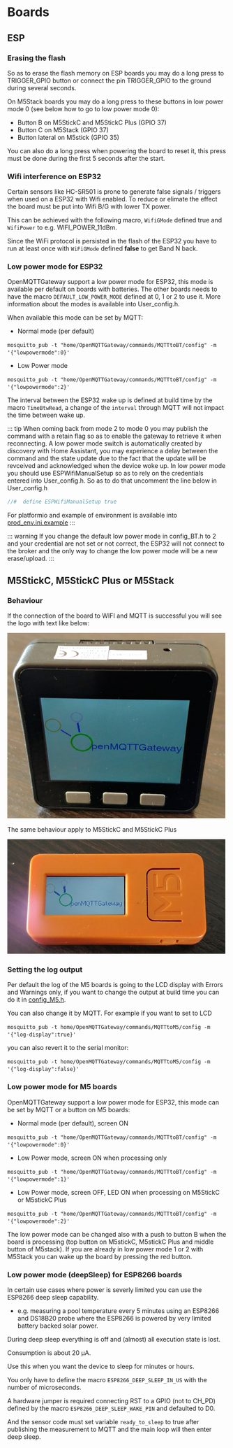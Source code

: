 # Boards

## ESP

### Erasing the flash

So as to erase the flash memory on ESP boards you may do a long press to TRIGGER_GPIO button or connect the pin TRIGGER_GPIO to the ground during several seconds.

On M5Stack boards you may do a long press to these buttons in low power mode 0 (see below how to go to low power mode 0):
* Button B on M5StickC and M5StickC Plus (GPIO 37)
* Button C on M5Stack (GPIO 37)
* Button lateral on M5stick (GPIO 35)

You can also do a long press when powering the board to reset it, this press must be done during the first 5 seconds after the start.

### Wifi interference on ESP32 ###
Certain sensors like HC-SR501 is prone to generate false signals / triggers when used on a ESP32 with Wifi enabled. To reduce or elimate the effect the board must be put into Wifi B/G with lower TX power.

This can be achieved with the following macro, `WifiGMode` defined true and `WifiPower` to e.g. WIFI_POWER_11dBm.  

Since the WiFi protocol is persisted in the flash of the ESP32 you have to run at least once with `WiFiGMode` defined **false** to get Band N back.

### Low power mode for ESP32
OpenMQTTGateway support a low power mode for ESP32, this mode is available per default on boards with batteries. The other boards needs to have the macro `DEFAULT_LOW_POWER_MODE` defined at 0, 1 or 2 to use it. More information about the modes is available into User_config.h.

When available this mode can be set by MQTT:

* Normal mode (per default)

`mosquitto_pub -t "home/OpenMQTTGateway/commands/MQTTtoBT/config" -m '{"lowpowermode":0}'`

* Low Power mode

`mosquitto_pub -t "home/OpenMQTTGateway/commands/MQTTtoBT/config" -m '{"lowpowermode":2}'`

The interval between the ESP32 wake up is defined at build time by the macro `TimeBtwRead`, a change of the `interval` through MQTT will not impact the time between wake up.

::: tip
When coming back from mode 2 to mode 0 you may publish the command with a retain flag so as to enable the gateway to retrieve it when reconnecting.
A low power mode switch is automatically created by discovery with Home Assistant, you may experience a delay between the command and the state update due to the fact that the update will be revceived and acknowledged when the device woke up.
In low power mode you should use ESPWifiManualSetup so as to rely on the credentials entered into User_config.h.
So as to do that uncomment the line below in User_config.h
``` c
//#  define ESPWifiManualSetup true
```
For platformio and example of environment is available into [prod_env.ini.example](https://github.com/1technophile/OpenMQTTGateway/blob/development/prod_env.ini.example)
:::

::: warning
If you change the default low power mode in config_BT.h to 2 and your credential are not set or not correct, the ESP32 will not connect to the broker and the only way to change the low power mode will be a new erase/upload.
:::

## M5StickC, M5StickC Plus or M5Stack

### Behaviour

If the connection of the board to WIFI and MQTT is successful you will see the logo with text like below:

![boards](../img/OpenMQTTgateway_M5_Stack_Board_Display_Text.png)

The same behaviour apply to M5StickC and M5StickC Plus

![boards](../img/OpenMQTTgateway_M5_StickC_Board_Display_Text.png)

### Setting the log output

Per default the log of the M5 boards is going to the LCD display with Errors and Warnings only, if you want to change the output at build time you can do it in [config_M5.h](https://github.com/1technophile/OpenMQTTGateway/blob/development/main/config_M5.h).

You can also change it by MQTT. For example if you want to set to LCD

`mosquitto_pub -t home/OpenMQTTGateway/commands/MQTTtoM5/config -m '{"log-display":true}'`

you can also revert it to the serial monitor:

`mosquitto_pub -t home/OpenMQTTGateway/commands/MQTTtoM5/config -m '{"log-display":false}'`

### Low power mode for M5 boards
OpenMQTTGateway support a low power mode for ESP32, this mode can be set by MQTT or a button on M5 boards:

* Normal mode (per default), screen ON

`mosquitto_pub -t "home/OpenMQTTGateway/commands/MQTTtoBT/config" -m '{"lowpowermode":0}'`

* Low Power mode, screen ON when processing only

`mosquitto_pub -t "home/OpenMQTTGateway/commands/MQTTtoBT/config" -m '{"lowpowermode":1}'`

* Low Power mode, screen OFF, LED ON when processing on M5StickC or M5stickC Plus

`mosquitto_pub -t "home/OpenMQTTGateway/commands/MQTTtoBT/config" -m '{"lowpowermode":2}'`

The low power mode can be changed also with a push to button B when the board is processing (top button on M5stickC, M5stickC Plus and middle button of M5stack).
If you are already in low power mode 1 or 2 with M5Stack you can wake up the board by pressing the red button.

### Low power mode (deepSleep) for ESP8266 boards
In certain use cases where power is severly limited you can use the ESP8266 deep sleep capability.

* e.g. measuring a pool temperature every 5 minutes using an ESP8266 and DS18B20 probe where the ESP8266 is powered by very limited battery backed solar power.

During deep sleep everything is off and (almost) all execution state is lost. 

Consumption is about 20 µA.

Use this when you want the device to sleep for minutes or hours.

You only have to define the macro `ESP8266_DEEP_SLEEP_IN_US` with the number of microseconds.

A hardware jumper is required connecting RST to a GPIO (not to CH_PD) defined by the macro `ESP8266_DEEP_SLEEP_WAKE_PIN` and defaulted to D0.

And the sensor code must set variable `ready_to_sleep` to true after publishing the measurement to MQTT and the main loop will then enter deep sleep.
